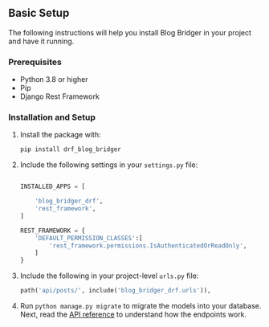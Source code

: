 ## Basic Setup

The following instructions will help you install Blog Bridger in your project and have it running.

### Prerequisites

- Python 3.8 or higher
- Pip
- Django Rest Framework

### Installation and Setup
1. Install the package with:

    ```bash
    pip install drf_blog_bridger
    ```

2. Include the following settings in your `settings.py` file:

    ```python title="settings.py"

    INSTALLED_APPS = [

        'blog_bridger_drf',
        'rest_framework',
    ]

    REST_FRAMEWORK = {
        'DEFAULT_PERMISSION_CLASSES':[
            'rest_framework.permissions.IsAuthenticatedOrReadOnly',
        ]
    }
    ```

3. Include the following in your project-level `urls.py` file:

    ```python title="urls.py"
    path('api/posts/', include('blog_bridger_drf.urls')),
    ```

4. Run `python manage.py migrate` to migrate the models into your database. Next, read the [API reference](api_docs.md) to understand how the endpoints work.

